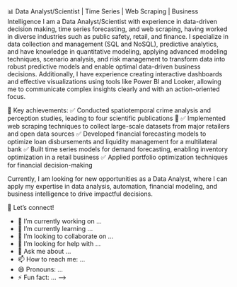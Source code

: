 📊 Data Analyst/Scientist | Time Series | Web Scraping | Business Intelligence 
I am a Data Analyst/Scientist with experience in data-driven decision making, time series forecasting, and web scraping, having worked in diverse industries such as public safety, retail, and finance. I specialize in data collection and management (SQL and NoSQL), predictive analytics, and have knowledge in quantitative modeling, applying advanced modeling techniques, scenario analysis, and risk management to transform data into robust predictive models and enable optimal data-driven business decisions. Additionally, I have experience creating interactive dashboards and effective visualizations using tools like Power BI and Looker, allowing me to communicate complex insights clearly and with an action-oriented focus.

🔹 Key achievements:
✅ Conducted spatiotemporal crime analysis and perception studies, leading to four scientific publications 📄
✅ Implemented web scraping techniques to collect large-scale datasets from major retailers and open data sources
✅ Developed financial forecasting models to optimize loan disbursements and liquidity management for a multilateral bank
✅ Built time series models for demand forecasting, enabling inventory optimization in a retail business
✅ Applied portfolio optimization techniques for financial decision-making

Currently, I am looking for new opportunities as a Data Analyst, where I can apply my expertise in data analysis, automation, financial modeling, and business intelligence to drive impactful decisions.

📩 Let’s connect!

- 🔭 I’m currently working on ...
- 🌱 I’m currently learning ...
- 👯 I’m looking to collaborate on ...
- 🤔 I’m looking for help with ...
- 💬 Ask me about ...
- 📫 How to reach me: ...
- 😄 Pronouns: ...
- ⚡ Fun fact: ...
-->
